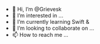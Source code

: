 - 👋 Hi, I’m @Grievesk
- 👀 I’m interested in ...
- 🌱 I’m currently learning Swift & 
- 💞️ I’m looking to collaborate on ...
- 📫 How to reach me ...

<!---
Grievesk/Grievesk is a ✨ special ✨ repository because its `README.md` (this file) appears on your GitHub profile.
You can click the Preview link to take a look at your changes.
--->
